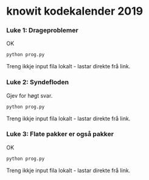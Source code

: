 # knowit kodekalender 2019

### Luke 1: Drageproblemer
OK  
```bash
python prog.py
```
Treng ikkje input fila lokalt - lastar direkte frå link.

### Luke 2: Syndefloden
Gjev for høgt svar.
```bash
python prog.py
```
Treng ikkje input fila lokalt - lastar direkte frå link.

### Luke 3: Flate pakker er også pakker
OK  
```bash
python prog.py
```
Treng ikkje input fila lokalt - lastar direkte frå link.
